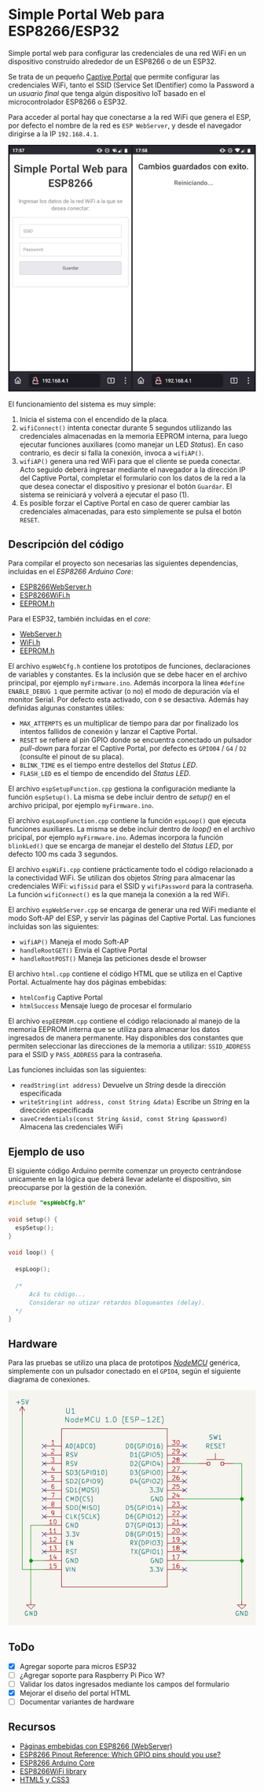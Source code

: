 # Simple Portal Web para ESP8266/ESP32

Simple portal web para configurar las credenciales de una red WiFi en un dispositivo construido alrededor de un ESP8266 o de un ESP32.

Se trata de un pequeño [Captive Portal](https://en.wikipedia.org/wiki/Captive_portal) que permite configurar las credenciales WiFi, tanto el SSID (Service Set IDentifier) como la Password a un *usuario final* que tenga algún dispositivo IoT basado en el microcontrolador ESP8266 o ESP32.

Para acceder al portal hay que conectarse a la red WiFi que genera el ESP, por defecto el nombre de la red es `ESP WebServer`, y desde el navegador dirigirse a la IP `192.168.4.1`.

![Captive Portal](./docs/Captive_portal.png)

El funcionamiento del sistema es muy simple: 

1. Inicia el sistema con el encendido de la placa.
2. `wifiConnect()` intenta conectar durante 5 segundos utilizando las credenciales almacenadas en la memoria EEPROM interna, para luego ejecutar funciones auxiliares (como manejar un LED *Status*). En caso contrario, es decir si falla la conexión, invoca a `wifiAP()`.
3. `wifiAP()` genera una red WiFi para que el cliente se pueda conectar. Acto seguido deberá ingresar mediante el navegador a la dirección IP del Captive Portal, completar el formulario con los datos de la red a la que desea conectar el dispositivo y presionar el botón `Guardar`. El sistema se reiniciará y volverá a ejecutar el paso (1).
4. Es posible forzar el Captive Portal en caso de querer cambiar las credenciales almacenadas, para esto simplemente se pulsa el botón `RESET`. 

## Descripción del código

Para compilar el proyecto son necesarias las siguientes dependencias, incluidas en el *ESP8266 Arduino Core*:

- [ESP8266WebServer.h](https://github.com/esp8266/ESPWebServer)
- [ESP8266WiFi.h](https://github.com/esp8266/Arduino/tree/master/libraries/ESP8266WiFi)
- [EEPROM.h](https://github.com/esp8266/Arduino/tree/master/libraries/EEPROM)

Para el ESP32, también incluidas en el *core*:

- [WebServer.h](https://github.com/espressif/arduino-esp32/tree/master/libraries/WebServer)
- [WiFi.h](https://github.com/espressif/arduino-esp32/tree/master/libraries/WiFi)
- [EEPROM.h](https://github.com/espressif/arduino-esp32/tree/master/libraries/EEPROM)

El archivo `espWebCfg.h` contiene los prototipos de funciones, declaraciones de variables y constantes. Es la inclusión que se debe hacer en el archivo principal, por ejemplo `myFirmware.ino`. Además incorpora la línea `#define ENABLE_DEBUG 1` que permite activar (o no) el modo de depuración vía el monitor Serial. Por defecto esta activado, con `0` se desactiva. Además hay definidas algunas constantes útiles:

- `MAX_ATTEMPTS` es un multiplicar de tiempo para dar por finalizado los intentos fallidos de conexión y lanzar el Captive Portal.
- `RESET` se refiere al pin GPIO donde se encuentra conectado un pulsador *pull-down* para forzar el Captive Portal, por defecto es `GPIO04` / `G4` / `D2` (consulte el pinout de su placa).
- `BLINK_TIME` es el tiempo entre destellos del *Status LED*.
- `FLASH_LED` es el tiempo de encendido del *Status LED*.

El archivo `espSetupFunction.cpp` gestiona la configuración mediante la función `espSetup()`. La misma se debe incluir dentro de *setup()* en el archivo pricipal, por ejemplo `myFirmware.ino`.

El archivo `espLoopFunction.cpp` contiene la función `espLoop()` que ejecuta funciones auxiliares. La misma se debe incluir dentro de *loop()* en el archivo pricipal, por ejemplo `myFirmware.ino`. Ademas incorpora la función `blinkLed()` que se encarga de manejar el destello del *Status LED*, por defecto 100 ms cada 3 segundos.

El archivo `espWiFi.cpp` contiene prácticamente todo el código relacionado a la conectividad WiFi. Se utilizan dos objetos *String* para almacenar las credenciales WiFi: `wifiSsid` para el SSID y `wifiPassword` para la contraseña. La función `wifiConnect()` es la que maneja la conexión a la red WiFi.

El archivo `espWebServer.cpp` se encarga de generar una red WiFi mediante el modo Soft-AP del ESP, y servir las páginas del Captive Portal. Las funciones incluidas son las siguientes:

- `wifiAP()` Maneja el modo Soft-AP
- `handleRootGET()` Envía el Captive Portal
- `handleRootPOST()` Maneja las peticiones desde el browser

El archivo `html.cpp` contiene el código HTML que se utiliza en el Captive Portal. Actualmente hay dos páginas embebidas:

- `htmlConfig` Captive Portal
- `htmlSuccess` Mensaje luego de procesar el formulario

El archivo `espEEPROM.cpp` contiene el código relacionado al manejo de la memoria EEPROM interna que se utiliza para almacenar los datos ingresados de manera permanente. Hay disponibles dos constantes que permiten seleccionar las direcciones de la memoria a utilizar: `SSID_ADDRESS` para el SSID y `PASS_ADDRESS` para la contraseña.

Las funciones incluidas son las siguientes:

- `readString(int address)` Devuelve un *String* desde la dirección especificada
- `writeString(int address, const String &data)` Escribe un *String* en la dirección especificada
- `saveCredentials(const String &ssid, const String &password)` Almacena las credenciales WiFi

## Ejemplo de uso

El siguiente código Arduino permite comenzar un proyecto centrándose unicamente en la lógica que deberá llevar adelante el dispositivo, sin preocuparse por la gestión de la conexión.

```Cpp
#include "espWebCfg.h"

void setup() {
  espSetup();
}

void loop() {

  espLoop();

  /*
      Acá tu código...
      Considerar no utizar retardos bloqueantes (delay).
  */
}
```

## Hardware

Para las pruebas se utilizo una placa de prototipos [*NodeMCU*](https://es.wikipedia.org/wiki/NodeMCU) genérica, simplemente con un pulsador conectado en el `GPIO4`, según el siguiente diagrama de conexiones.

![Diagrama esquemático](./docs/NodeMCU_schematic.png)

## ToDo

- [x] Agregar soporte para micros ESP32
- [ ] ¿Agregar soporte para Raspberry Pi Pico W?
- [ ] Validar los datos ingresados mediante los campos del formulario
- [x] Mejorar el diseño del portal HTML
- [ ] Documentar variantes de hardware

## Recursos

- [Páginas embebidas con ESP8266 (WebServer)](https://blog.tute-avalos.com/2022/08/26/paginas-embebidas-webserver-esp8266/)
- [ESP8266 Pinout Reference: Which GPIO pins should you use?](https://randomnerdtutorials.com/esp8266-pinout-reference-gpios/)
- [ESP8266 Arduino Core ](https://esp8266-arduino-spanish.readthedocs.io/es/latest/index.html)
- [ESP8266WiFi library](https://esp8266-arduino-spanish.readthedocs.io/es/latest/esp8266wifi/readme.html)
- [HTML5 y CSS3](https://www.html6.es/)
